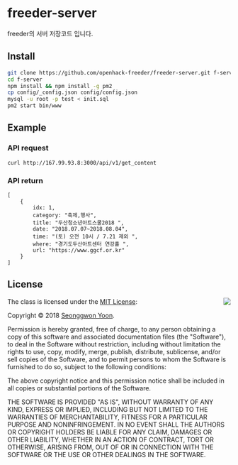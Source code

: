 # freeder-server

freeder의 서버 저장코드 입니다.

## Install
```bash
git clone https://github.com/openhack-freeder/freeder-server.git f-server
cd f-server
npm install && npm install -g pm2
cp config/_config.json config/config.json
mysql -u root -p test < init.sql
pm2 start bin/www
```

## Example 
### API request
```text
curl http://167.99.93.8:3000/api/v1/get_content
```

### API return
```text
[
	{
		idx: 1,
		category: "축제,행사",
		title: "두산청소년아트스쿨2018 ",
		date: "2018.07.07~2018.08.04",
		time: "(토) 오전 10시 / 7.21 제외 ",
		where: "경기도두산아트센터 연강홀 ",
		url: "https://www.ggcf.or.kr"
	}
]
```

## License

<img align="right" src="http://opensource.org/trademarks/opensource/OSI-Approved-License-100x137.png">

The class is licensed under the [MIT License](http://opensource.org/licenses/MIT):

Copyright &copy; 2018 [Seonggwon Yoon](http://www.github.com/gwons).

Permission is hereby granted, free of charge, to any person obtaining a copy of this software and associated documentation files (the "Software"), to deal in the Software without restriction, including without limitation the rights to use, copy, modify, merge, publish, distribute, sublicense, and/or sell copies of the Software, and to permit persons to whom the Software is furnished to do so, subject to the following conditions:

The above copyright notice and this permission notice shall be included in all copies or substantial portions of the Software.

THE SOFTWARE IS PROVIDED "AS IS", WITHOUT WARRANTY OF ANY KIND, EXPRESS OR IMPLIED, INCLUDING BUT NOT LIMITED TO THE WARRANTIES OF MERCHANTABILITY, FITNESS FOR A PARTICULAR PURPOSE AND NONINFRINGEMENT. IN NO EVENT SHALL THE AUTHORS OR COPYRIGHT HOLDERS BE LIABLE FOR ANY CLAIM, DAMAGES OR OTHER LIABILITY, WHETHER IN AN ACTION OF CONTRACT, TORT OR OTHERWISE, ARISING FROM, OUT OF OR IN CONNECTION WITH THE SOFTWARE OR THE USE OR OTHER DEALINGS IN THE SOFTWARE.
